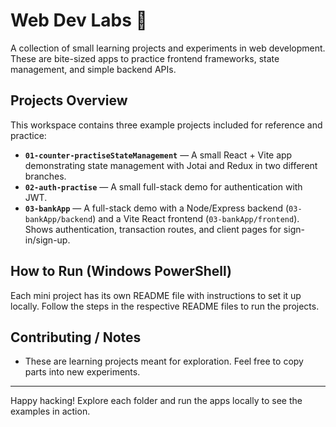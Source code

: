 # Web Dev Labs 🧪

A collection of small learning projects and experiments in web development. These are bite-sized apps to practice frontend frameworks, state management, and simple backend APIs.

## Projects Overview
 
This workspace contains three example projects included for reference and practice:

- **`01-counter-practiseStateManagement`** — A small React + Vite app demonstrating state management with Jotai and Redux in two different branches.
- **`02-auth-practise`** — A small full-stack demo for authentication with JWT.
- **`03-bankApp`** — A full-stack demo with a Node/Express backend (`03-bankApp/backend`) and a Vite React frontend (`03-bankApp/frontend`). Shows authentication, transaction routes, and client pages for sign-in/sign-up.

## How to Run (Windows PowerShell)

Each mini project has its own README file with instructions to set it up locally. Follow the steps in the respective README files to run the projects.

## Contributing / Notes

- These are learning projects meant for exploration. Feel free to copy parts into new experiments.

---

Happy hacking! Explore each folder and run the apps locally to see the examples in action.
